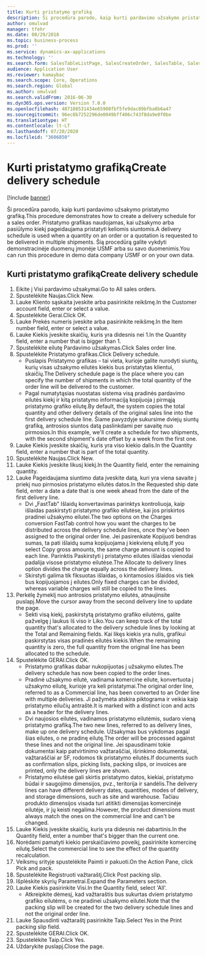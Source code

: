 ```yaml
---
title: Kurti pristatymo grafiką
description: Ši procedūra parodo, kaip kurti pardavimo užsakymo pristatymo grafiką.
author: omulvad
manager: tfehr
ms.date: 08/29/2018
ms.topic: business-process
ms.prod: ''
ms.service: dynamics-ax-applications
ms.technology: ''
ms.search.form: SalesTableListPage, SalesCreateOrder, SalesTable, SalesDeliverySchedule, SalesEditLines,  SrsReportViewerForm
audience: Application User
ms.reviewer: kamaybac
ms.search.scope: Core, Operations
ms.search.region: Global
ms.author: omulvad
ms.search.validFrom: 2016-06-30
ms.dyn365.ops.version: Version 7.0.0
ms.openlocfilehash: 487188531434e65908fbf5fe9dac89bfba8b6a47
ms.sourcegitcommit: 96ec8b7252296de0049bff406c743f8da9e0f0be
ms.translationtype: HT
ms.contentlocale: lt-LT
ms.lasthandoff: 07/20/2020
ms.locfileid: "3606850"
---
```

# <a name="create-delivery-schedule"></a><span data-ttu-id="33d5c-103">Kurti pristatymo grafiką</span><span class="sxs-lookup"><span data-stu-id="33d5c-103">Create delivery schedule</span></span>

[!include [banner](../../includes/banner.md)]

<span data-ttu-id="33d5c-104">Ši procedūra parodo, kaip kurti pardavimo užsakymo pristatymo grafiką.</span><span class="sxs-lookup"><span data-stu-id="33d5c-104">This procedure demonstrates how to create a delivery schedule for a sales order.</span></span> <span data-ttu-id="33d5c-105">Pristatymo grafikas naudojamas, kai užsakymo arba pasiūlymo kiekį pageidaujama pristatyti keliomis siuntomis.</span><span class="sxs-lookup"><span data-stu-id="33d5c-105">A delivery schedule is used when a quantity on an order or a quotation is requested to be delivered in multiple shipments.</span></span> <span data-ttu-id="33d5c-106">Šią procedūrą galite vykdyti demonstracinėje duomenų įmonėje USMF arba su savo duomenimis.</span><span class="sxs-lookup"><span data-stu-id="33d5c-106">You can run this procedure in demo data company USMF or on your own data.</span></span>


## <a name="create-delivery-schedule"></a><span data-ttu-id="33d5c-107">Kurti pristatymo grafiką</span><span class="sxs-lookup"><span data-stu-id="33d5c-107">Create delivery schedule</span></span>
1. <span data-ttu-id="33d5c-108">Eikite į Visi pardavimo užsakymai.</span><span class="sxs-lookup"><span data-stu-id="33d5c-108">Go to All sales orders.</span></span>
2. <span data-ttu-id="33d5c-109">Spustelėkite Naujas.</span><span class="sxs-lookup"><span data-stu-id="33d5c-109">Click New.</span></span>
3. <span data-ttu-id="33d5c-110">Lauke Kliento sąskaita įveskite arba pasirinkite reikšmę.</span><span class="sxs-lookup"><span data-stu-id="33d5c-110">In the Customer account field, enter or select a value.</span></span>
4. <span data-ttu-id="33d5c-111">Spustelėkite Gerai.</span><span class="sxs-lookup"><span data-stu-id="33d5c-111">Click OK.</span></span>
5. <span data-ttu-id="33d5c-112">Lauke Prekės numeris įveskite arba pasirinkite reikšmę.</span><span class="sxs-lookup"><span data-stu-id="33d5c-112">In the Item number field, enter or select a value.</span></span>
6. <span data-ttu-id="33d5c-113">Lauke Kiekis įveskite skaičių, kuris yra didesnis nei 1.</span><span class="sxs-lookup"><span data-stu-id="33d5c-113">In the Quantity field, enter a number that is bigger than 1.</span></span>
7. <span data-ttu-id="33d5c-114">Spustelėkite eilutę Pardavimo užsakymas.</span><span class="sxs-lookup"><span data-stu-id="33d5c-114">Click Sales order line.</span></span>
8. <span data-ttu-id="33d5c-115">Spustelėkite Pristatymo grafikas.</span><span class="sxs-lookup"><span data-stu-id="33d5c-115">Click Delivery schedule.</span></span>
    * <span data-ttu-id="33d5c-116">Puslapis Pristatymo grafikas – tai vieta, kurioje galite nurodyti siuntų, kurių visas užsakymo eilutės kiekis bus pristatytas klientui, skaičių.</span><span class="sxs-lookup"><span data-stu-id="33d5c-116">The Delivery schedule page is the place where you can specify the number of shipments in which the total quantity of the order line will be delivered to the customer.</span></span>    
    * <span data-ttu-id="33d5c-117">Pagal numatytąsias nuostatas sistema visą pradinės pardavimo eilutės kiekį ir kitą pristatymo informaciją kopijuoja į pirmąją pristatymo grafiko eilutę.</span><span class="sxs-lookup"><span data-stu-id="33d5c-117">By default, the system copies the total quantity and other delivery details of the original sales line into the first delivery schedule line.</span></span> <span data-ttu-id="33d5c-118">Šiame pavyzdyje sukursime dviejų siuntų grafiką, antrosios siuntos datą paslinkdami per savaitę nuo pirmosios.</span><span class="sxs-lookup"><span data-stu-id="33d5c-118">In this example, we'll create a schedule for two shipments, with the second shipment's date offset by a week from the first one.</span></span>  
9. <span data-ttu-id="33d5c-119">Lauke Kiekis įveskite skaičių, kuris yra viso kiekio dalis.</span><span class="sxs-lookup"><span data-stu-id="33d5c-119">In the Quantity field, enter a number that is part of the total quantity.</span></span>
10. <span data-ttu-id="33d5c-120">Spustelėkite Naujas.</span><span class="sxs-lookup"><span data-stu-id="33d5c-120">Click New.</span></span>
11. <span data-ttu-id="33d5c-121">Lauke Kiekis įveskite likusį kiekį.</span><span class="sxs-lookup"><span data-stu-id="33d5c-121">In the Quantity field, enter the remaining quantity.</span></span>
12. <span data-ttu-id="33d5c-122">Lauke Pageidaujama siuntimo data įveskite datą, kuri yra viena savaite į priekį nuo pirmosios pristatymo eilutės datos.</span><span class="sxs-lookup"><span data-stu-id="33d5c-122">In the Requested ship date field, enter a date a date that is one week ahead from the date of the first delivery line.</span></span>
    * <span data-ttu-id="33d5c-123">Dvi „FastTab‟ Išlaidų konvertavimas parinktys kontroliuoja, kaip išlaidas paskirstyti pristatymo grafiko eilutėse, kai jos priskirtos pradinei užsakymo eilutei.</span><span class="sxs-lookup"><span data-stu-id="33d5c-123">The two options on the Charges conversion FastTab control how you want the charges to be distributed across the delivery schedule lines, once they've been assigned to the original order line.</span></span> <span data-ttu-id="33d5c-124">Jei pasirenkate Kopijuoti bendras sumas, ta pati išlaidų suma kopijuojama į kiekvieną eilutę.</span><span class="sxs-lookup"><span data-stu-id="33d5c-124">If you select Copy gross amounts, the same charge amount is copied to each line.</span></span> <span data-ttu-id="33d5c-125">Parinktis Paskirstyti į pristatymo eilutes išlaidas vienodai padalija visose pristatymo eilutėse.</span><span class="sxs-lookup"><span data-stu-id="33d5c-125">The Allocate to delivery lines option divides the charge equally across the delivery lines.</span></span>  
    * <span data-ttu-id="33d5c-126">Skirstyti galima tik fiksuotas išlaidas, o kintamosios išlaidos vis tiek bus kopijuojamos į eilutes.</span><span class="sxs-lookup"><span data-stu-id="33d5c-126">Only fixed charges can be divided, whereas variable charges will still be copied to the lines.</span></span>  
13. <span data-ttu-id="33d5c-127">Perkėlę žymeklį nuo antrosios pristatymo eilutės, atnaujinsite puslapį.</span><span class="sxs-lookup"><span data-stu-id="33d5c-127">Move the cursor away from the second delivery line to update the page.</span></span>
    * <span data-ttu-id="33d5c-128">Sekti visą kiekį, paskirstytą pristatymo grafiko eilutėms, galite pažvelgę į laukus Iš viso ir Liko.</span><span class="sxs-lookup"><span data-stu-id="33d5c-128">You can keep track of the total quantity that's allocated to the delivery schedule lines by looking at the Total and Remaining fields.</span></span> <span data-ttu-id="33d5c-129">Kai likęs kiekis yra nulis, grafikui paskirstytas visas pradinės eilutės kiekis.</span><span class="sxs-lookup"><span data-stu-id="33d5c-129">When the remaining quantity is zero, the full quantity from the original line has been allocated to the schedule.</span></span>   
14. <span data-ttu-id="33d5c-130">Spustelėkite GERAI.</span><span class="sxs-lookup"><span data-stu-id="33d5c-130">Click OK.</span></span>
    * <span data-ttu-id="33d5c-131">Pristatymo grafikas dabar nukopijuotas į užsakymo eilutes.</span><span class="sxs-lookup"><span data-stu-id="33d5c-131">The delivery schedule has now been copied to the order lines.</span></span>   
    * <span data-ttu-id="33d5c-132">Pradinė užsakymo eilutė, vadinama komercine eilute, konvertuota į užsakymo eilutę, kurioje yra keli pristatymai.</span><span class="sxs-lookup"><span data-stu-id="33d5c-132">The original order line, referred to as a Commercial line, has been converted to an Order line with multiple deliveries.</span></span> <span data-ttu-id="33d5c-133">Ji pažymėta atskira piktograma ir veikia kaip pristatymo eilučių antraštė.</span><span class="sxs-lookup"><span data-stu-id="33d5c-133">It is marked with a distinct icon and acts as a header for the delivery lines.</span></span>  
    * <span data-ttu-id="33d5c-134">Dvi naujosios eilutės, vadinamos pristatymo eilutėmis, sudaro vieną pristatymo grafiką.</span><span class="sxs-lookup"><span data-stu-id="33d5c-134">The two new lines, referred to as delivery lines, make up one delivery schedule.</span></span> <span data-ttu-id="33d5c-135">Užsakymas bus vykdomas pagal šias eilutes, o ne pradinę eilutę.</span><span class="sxs-lookup"><span data-stu-id="33d5c-135">The order will be processed against these lines and not the original line.</span></span> <span data-ttu-id="33d5c-136">Jei spausdinami tokie dokumentai kaip patvirtinimo važtaraščiai, išrinkimo dokumentai, važtaraščiai ar SF, rodomos tik pristatymo eilutės.</span><span class="sxs-lookup"><span data-stu-id="33d5c-136">If documents such as confirmation slips, picking lists, packing slips, or invoices are printed, only the delivery lines are shown.</span></span>   
    * <span data-ttu-id="33d5c-137">Pristatymo eilutėse gali skirtis pristatymo datos, kiekiai, pristatymo būdai ir saugojimo dimensijos, pvz., teritorija ir sandėlis.</span><span class="sxs-lookup"><span data-stu-id="33d5c-137">The delivery lines can have different delivery dates, quantities, modes of delivery, and storage dimensions, such as site and warehouse.</span></span> <span data-ttu-id="33d5c-138">Tačiau produkto dimensijos visada turi atitikti dimensijas komercinėje eilutėje, ir jų keisti negalima.</span><span class="sxs-lookup"><span data-stu-id="33d5c-138">However, the product dimensions must always match the ones on the commercial line and can't be changed.</span></span>  
15. <span data-ttu-id="33d5c-139">Lauke Kiekis įveskite skaičių, kuris yra didesnis nei dabartinis.</span><span class="sxs-lookup"><span data-stu-id="33d5c-139">In the Quantity field, enter a number that's bigger than the current one.</span></span>
16. <span data-ttu-id="33d5c-140">Norėdami pamatyti kiekio perskaičiavimo poveikį, pasirinkite komercinę eilutę.</span><span class="sxs-lookup"><span data-stu-id="33d5c-140">Select the commercial line to see the effect of the quantity recalculation.</span></span>
17. <span data-ttu-id="33d5c-141">Veiksmų srityje spustelėkite Paimti ir pakuoti.</span><span class="sxs-lookup"><span data-stu-id="33d5c-141">On the Action Pane, click Pick and pack.</span></span>
18. <span data-ttu-id="33d5c-142">Spustelėkite Registruoti važtaraštį.</span><span class="sxs-lookup"><span data-stu-id="33d5c-142">Click Post packing slip.</span></span>
19. <span data-ttu-id="33d5c-143">Išplėskite skyrių Parametrai.</span><span class="sxs-lookup"><span data-stu-id="33d5c-143">Expand the Parameters section.</span></span>
20. <span data-ttu-id="33d5c-144">Lauke Kiekis pasirinkite Visi.</span><span class="sxs-lookup"><span data-stu-id="33d5c-144">In the Quantity field, select 'All'.</span></span>
    * <span data-ttu-id="33d5c-145">Atkreipkite dėmesį, kad važtaraštis bus sukurtas dviem pristatymo grafiko eilutėms, o ne pradinei užsakymo eilutei.</span><span class="sxs-lookup"><span data-stu-id="33d5c-145">Note that the packing slip will be created for the two delivery schedule lines and not the original order line.</span></span>  
21. <span data-ttu-id="33d5c-146">Lauke Spausdinti važtaraštį pasirinkite Taip.</span><span class="sxs-lookup"><span data-stu-id="33d5c-146">Select Yes in the Print packing slip field.</span></span>
22. <span data-ttu-id="33d5c-147">Spustelėkite GERAI.</span><span class="sxs-lookup"><span data-stu-id="33d5c-147">Click OK.</span></span>
23. <span data-ttu-id="33d5c-148">Spustelėkite Taip.</span><span class="sxs-lookup"><span data-stu-id="33d5c-148">Click Yes.</span></span>
24. <span data-ttu-id="33d5c-149">Uždarykite puslapį.</span><span class="sxs-lookup"><span data-stu-id="33d5c-149">Close the page.</span></span>
